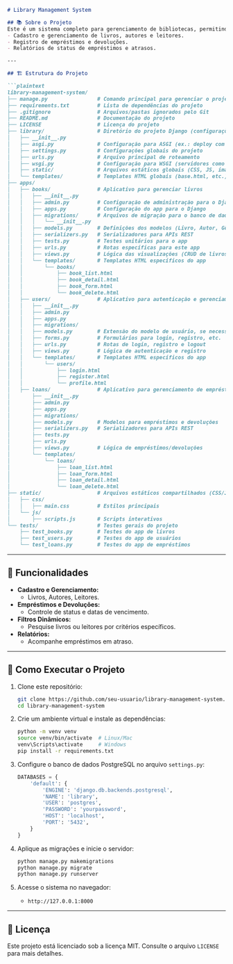```markdown
# Library Management System

## 📚 Sobre o Projeto
Este é um sistema completo para gerenciamento de bibliotecas, permitindo:
- Cadastro e gerenciamento de livros, autores e leitores.
- Registro de empréstimos e devoluções.
- Relatórios de status de empréstimos e atrasos.

---

## 🏗️ Estrutura do Projeto

```plaintext
library-management-system/
├── manage.py                # Comando principal para gerenciar o projeto Django
├── requirements.txt         # Lista de dependências do projeto
├── .gitignore               # Arquivos/pastas ignorados pelo Git
├── README.md                # Documentação do projeto
├── LICENSE                  # Licença do projeto
├── library/                 # Diretório do projeto Django (configurações principais)
│   ├── __init__.py
│   ├── asgi.py              # Configuração para ASGI (ex.: deploy com canais)
│   ├── settings.py          # Configurações globais do projeto
│   ├── urls.py              # Arquivo principal de roteamento
│   ├── wsgi.py              # Configuração para WSGI (servidores como Gunicorn)
│   ├── static/              # Arquivos estáticos globais (CSS, JS, imagens)
│   └── templates/           # Templates HTML globais (base.html, etc.)
├── apps/
│   ├── books/               # Aplicativo para gerenciar livros
│   │   ├── __init__.py
│   │   ├── admin.py         # Configuração de administração para o Django Admin
│   │   ├── apps.py          # Configuração do app para o Django
│   │   ├── migrations/      # Arquivos de migração para o banco de dados
│   │   │   └── __init__.py
│   │   ├── models.py        # Definições dos modelos (Livro, Autor, Gênero)
│   │   ├── serializers.py   # Serializadores para APIs REST
│   │   ├── tests.py         # Testes unitários para o app
│   │   ├── urls.py          # Rotas específicas para este app
│   │   ├── views.py         # Lógica das visualizações (CRUD de livros)
│   │   └── templates/       # Templates HTML específicos do app
│   │       └── books/
│   │           ├── book_list.html
│   │           ├── book_detail.html
│   │           ├── book_form.html
│   │           └── book_delete.html
│   ├── users/               # Aplicativo para autenticação e gerenciamento de usuários
│   │   ├── __init__.py
│   │   ├── admin.py
│   │   ├── apps.py
│   │   ├── migrations/
│   │   ├── models.py        # Extensão do modelo de usuário, se necessário
│   │   ├── forms.py         # Formulários para login, registro, etc.
│   │   ├── urls.py          # Rotas de login, registro e logout
│   │   ├── views.py         # Lógica de autenticação e registro
│   │   └── templates/       # Templates HTML específicos do app
│   │       └── users/
│   │           ├── login.html
│   │           ├── register.html
│   │           └── profile.html
│   ├── loans/               # Aplicativo para gerenciamento de empréstimos
│       ├── __init__.py
│       ├── admin.py
│       ├── apps.py
│       ├── migrations/
│       ├── models.py        # Modelos para empréstimos e devoluções
│       ├── serializers.py   # Serializadores para APIs REST
│       ├── tests.py
│       ├── urls.py
│       ├── views.py         # Lógica de empréstimos/devoluções
│       └── templates/
│           └── loans/
│               ├── loan_list.html
│               ├── loan_form.html
│               ├── loan_detail.html
│               └── loan_delete.html
├── static/                  # Arquivos estáticos compartilhados (CSS/JS)
│   ├── css/
│   │   ├── main.css         # Estilos principais
│   └── js/
│       ├── scripts.js       # Scripts interativos
└── tests/                   # Testes gerais do projeto
    ├── test_books.py        # Testes do app de livros
    ├── test_users.py        # Testes do app de usuários
    └── test_loans.py        # Testes do app de empréstimos
```

---

## 🌟 Funcionalidades
- **Cadastro e Gerenciamento:**
  - Livros, Autores, Leitores.
- **Empréstimos e Devoluções:**
  - Controle de status e datas de vencimento.
- **Filtros Dinâmicos:**
  - Pesquise livros ou leitores por critérios específicos.
- **Relatórios:**
  - Acompanhe empréstimos em atraso.

---

## 🚀 Como Executar o Projeto

1. Clone este repositório:
   ```bash
   git clone https://github.com/seu-usuario/library-management-system.git
   cd library-management-system
   ```

2. Crie um ambiente virtual e instale as dependências:
   ```bash
   python -m venv venv
   source venv/bin/activate  # Linux/Mac
   venv\Scripts\activate     # Windows
   pip install -r requirements.txt
   ```

3. Configure o banco de dados PostgreSQL no arquivo `settings.py`:
   ```python
   DATABASES = {
       'default': {
           'ENGINE': 'django.db.backends.postgresql',
           'NAME': 'library',
           'USER': 'postgres',
           'PASSWORD': 'yourpassword',
           'HOST': 'localhost',
           'PORT': '5432',
       }
   }
   ```

4. Aplique as migrações e inicie o servidor:
   ```bash
   python manage.py makemigrations
   python manage.py migrate
   python manage.py runserver
   ```

5. Acesse o sistema no navegador:
   - `http://127.0.0.1:8000`

---

## 📝 Licença
Este projeto está licenciado sob a licença MIT. Consulte o arquivo `LICENSE` para mais detalhes.

```
